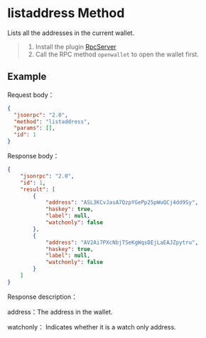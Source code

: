 ﻿# listaddress Method

Lists all the addresses in the current wallet.

> 1. Install the plugin [RpcServer](https://github.com/neo-project/neo-plugins/releases) 
> 2. Call the RPC method `openwallet` to open the wallet first.



## Example

Request body：

```json
{
  "jsonrpc": "2.0",
  "method": "listaddress",
  "params": [],
  "id": 1
}
```

Response body：

```json
{
    "jsonrpc": "2.0",
    "id": 1,
    "result": [
        {
            "address": "ASL3KCvJasA7QzpYGePp25pWuQCj4dd9Sy",
            "haskey": true,
            "label": null,
            "watchonly": false
        },
        {
            "address": "AV2Ai7PXcNbjTSeKgWqsDEjLaEAJZpytru",
            "haskey": true,
            "label": null,
            "watchonly": false
        }
    ]
}
```

Response description：

address：The address in the wallet.

watchonly： Indicates whether it is a watch only address.